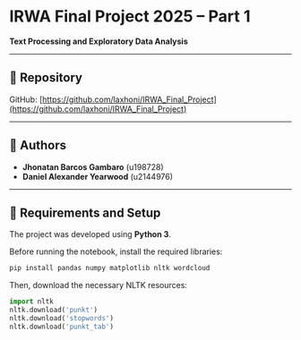 # IRWA Final Project 2025 – Part 1  
**Text Processing and Exploratory Data Analysis**

---

## 📁 Repository
GitHub: [https://github.com/laxhoni/IRWA_Final_Project](https://github.com/laxhoni/IRWA_Final_Project)  

---

## 👥 Authors
- **Jhonatan Barcos Gambaro** (u198728)  
- **Daniel Alexander Yearwood** (u2144976)

---

## 🧰 Requirements and Setup

The project was developed using **Python 3**.

Before running the notebook, install the required libraries:

```bash
pip install pandas numpy matplotlib nltk wordcloud

```

Then, download the necessary NLTK resources:

```python
import nltk
nltk.download('punkt')
nltk.download('stopwords')
nltk.download('punkt_tab')
```